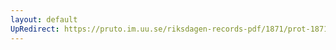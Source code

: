 ```yaml
---
layout: default
UpRedirect: https://pruto.im.uu.se/riksdagen-records-pdf/1871/prot-1871-urtima-fk--922/prot-1871-urtima-fk--922_004.pdf
---
```

